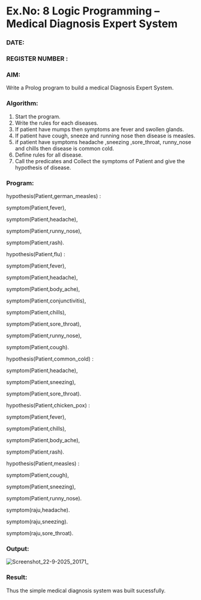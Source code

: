 # Ex.No: 8  Logic Programming –  Medical Diagnosis Expert System
### DATE:                                                                            
### REGISTER NUMBER : 
### AIM: 
Write a Prolog program to build a medical Diagnosis Expert System.
###  Algorithm:
1. Start the program.
2. Write the rules for each diseases.
3. If patient have mumps then symptoms are fever and swollen glands.
4. If patient have cough, sneeze and running nose then disease is measles.
5. if patient have symptoms headache ,sneezing ,sore_throat, runny_nose and  chills then disease is common cold.
6. Define rules for all disease.
7. Call the predicates and Collect the symptoms of Patient and give the hypothesis of disease.
        

### Program:

 hypothesis(Patient,german_measles) :
 
symptom(Patient,fever),

 symptom(Patient,headache),
 
 symptom(Patient,runny_nose),
 
 symptom(Patient,rash).
 
 hypothesis(Patient,flu) :
 
symptom(Patient,fever),

 symptom(Patient,headache),
 
 symptom(Patient,body_ache),
 
 symptom(Patient,conjunctivitis),
 
 symptom(Patient,chills),
 
 symptom(Patient,sore_throat),
 
 symptom(Patient,runny_nose),
 
 symptom(Patient,cough).
 
 hypothesis(Patient,common_cold) :
 
symptom(Patient,headache),

 symptom(Patient,sneezing),
 
 symptom(Patient,sore_throat).
 
 hypothesis(Patient,chicken_pox) :
 
symptom(Patient,fever),

 symptom(Patient,chills),
 
 symptom(Patient,body_ache),
 
 symptom(Patient,rash).
 
 hypothesis(Patient,measles) :
 
symptom(Patient,cough),

 symptom(Patient,sneezing),
 
symptom(Patient,runny_nose).

 symptom(raju,headache).
 
 symptom(raju,sneezing).
 
 symptom(raju,sore_throat).


### Output:

![Screenshot_22-9-2025_20171_](https://github.com/user-attachments/assets/4580414d-185e-43cf-8fca-3300cfa6e542)


### Result:
Thus the simple medical diagnosis system was built sucessfully.
